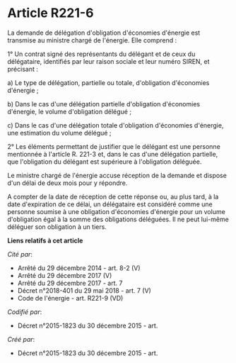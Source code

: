 # Article R221-6

La demande de délégation d'obligation d'économies d'énergie est transmise au ministre chargé de l'énergie. Elle comprend :

1° Un contrat signé des représentants du délégant et de ceux du délégataire, identifiés par leur raison sociale et leur
numéro SIREN, et précisant :

a) Le type de délégation, partielle ou totale, d'obligation d'économies d'énergie ;

b) Dans le cas d'une délégation partielle d'obligation d'économies d'énergie, le volume d'obligation délégué ;

c) Dans le cas d'une délégation totale d'obligation d'économies d'énergie, une estimation du volume délégué ;

2° Les éléments permettant de justifier que le délégant est une personne mentionnée à l'article R. 221-3 et, dans le cas
d'une délégation partielle, que l'obligation du délégant est supérieure à l'obligation déléguée.

Le ministre chargé de l'énergie accuse réception de la demande et dispose d'un délai de deux mois pour y répondre.

A compter de la date de réception de cette réponse ou, au plus tard, à la date d'expiration de ce délai, un délégataire est
considéré comme une personne soumise à une obligation d'économies d'énergie pour un volume d'obligation égal à la somme des
obligations déléguées. Il ne peut lui-même déléguer son obligation à un tiers.

**Liens relatifs à cet article**

_Cité par_:

  - Arrêté du 29 décembre 2014 - art. 8-2 (V)
  - Arrêté du 29 décembre 2017 (V)
  - Arrêté du 29 décembre 2017 - art. 7
  - Décret n°2018-401 du 29 mai 2018 - art. 7 (V)
  - Code de l'énergie - art. R221-9 (VD)

_Codifié par_:

  - Décret n°2015-1823 du 30 décembre 2015 - art.

_Créé par_:

  - Décret n°2015-1823 du 30 décembre 2015 - art.
